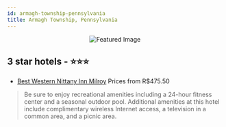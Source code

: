```yaml
---
id: armagh-township-pennsylvania
title: Armagh Township, Pennsylvania
---
```


<center><img src="https://i.travelapi.com/hotels/2000000/1590000/1585100/1585088/5ca15e0f_z.jpg" alt="Featured Image" /></center>


##  3 star hotels - ⭐️⭐️⭐️

-    [Best Western Nittany Inn Milroy](https://us.hurb.com/br/hotels/armagh-township/best-western-nittany-inn-milroy-JNP-JP079473?cmp=18055) Prices from R$475.50
   > Be sure to enjoy recreational amenities including a 24-hour fitness center and a seasonal outdoor pool. Additional amenities at this hotel include complimentary wireless Internet access, a television in a common area, and a picnic area.
